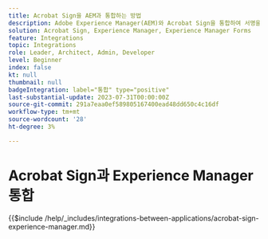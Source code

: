 ```yaml
---
title: Acrobat Sign을 AEM과 통합하는 방법
description: Adobe Experience Manager(AEM)와 Acrobat Sign을 통합하여 서명을 위한 문서 전송을 간소화합니다.
solution: Acrobat Sign, Experience Manager, Experience Manager Forms
feature: Integrations
topic: Integrations
role: Leader, Architect, Admin, Developer
level: Beginner
index: false
kt: null
thumbnail: null
badgeIntegration: label="통합" type="positive"
last-substantial-update: 2023-07-31T00:00:00Z
source-git-commit: 291a7eaa0ef589805167400ead48dd650c4c16df
workflow-type: tm+mt
source-wordcount: '28'
ht-degree: 3%

---
```



# Acrobat Sign과 Experience Manager 통합

{{$include /help/_includes/integrations-between-applications/acrobat-sign-experience-manager.md}}

